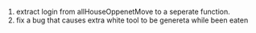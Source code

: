 1. extract login from allHouseOppenetMove to a seperate function.
2. fix a bug that causes extra white tool to be genereta while been eaten